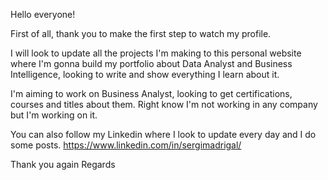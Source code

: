 Hello everyone!

First of all, thank you to make the first step to watch my profile.

I will look to update all the projects I'm making to this personal website where I'm gonna build
my portfolio about Data Analyst and Business Intelligence, looking to write and show everything
I learn about it.

I'm aiming to work on Business Analyst, looking to get certifications, courses and titles about them.
Right know I'm not working in any company but I'm working on it.

You can also follow my Linkedin where I look to update every day and I do some posts.
https://www.linkedin.com/in/sergimadrigal/

Thank you again
Regards
